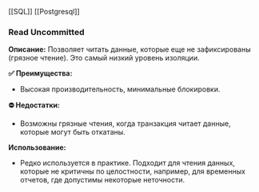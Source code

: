[[SQL]]
[[Postgresql]]

### **Read Uncommitted**

**Описание:** Позволяет читать данные, которые еще не зафиксированы (грязное чтение). Это самый низкий уровень изоляции.

**✅ Преимущества:**

- Высокая производительность, минимальные блокировки.

**⛔️ Недостатки:**

- Возможны грязные чтения, когда транзакция читает данные, которые могут быть откатаны.

**Использование:**

- Редко используется в практике. Подходит для чтения данных, которые не критичны по целостности, например, для временных отчетов, где допустимы некоторые неточности.